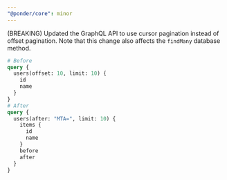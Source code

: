 ```yaml
---
"@ponder/core": minor
---
```


(BREAKING) Updated the GraphQL API to use cursor pagination instead of offset pagination. Note that this change also affects the `findMany` database method.

```graphql
# Before
query {
  users(offset: 10, limit: 10) {
    id
    name
  }
}
# After
query {
  users(after: "MTA=", limit: 10) {
    items {
      id
      name
    }
    before
    after
  }
}

```